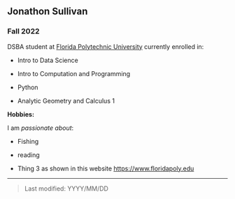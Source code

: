 ## Jonathon Sullivan

### Fall 2022

DSBA student at [Florida Polytechnic University](https://www.floridapoly.edu) currently enrolled in: 

- Intro to Data Science

- Intro to Computation and Programming

- Python

- Analytic Geometry and Calculus 1

**Hobbies:**

I am _passionate about_: 

- Fishing

- reading

- Thing 3 as shown in this website <https://www.floridapoly.edu>




***

> Last modified: YYYY/MM/DD
